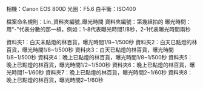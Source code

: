 相機：Canon EOS 800D
光圈：F5.6
白平衡：ISO400

檔案命名規則：Lin_資料夾編號_曝光時間
資料夾編號：第幾組拍的
曝光時間：用"-"代表分數的那一槓，例如：1-8代表曝光時間1/8秒，2-1代表曝光時間兩秒

資料夾1：白天未點燈的林百貨，曝光時間1/8~1/500秒
資料夾2：白天已點燈的林百貨，曝光時間1/8~1/500秒
資料夾3：白天已點燈的林百貨，曝光時間1/8~1/500秒
資料夾4：晚上已點燈的林百貨，曝光時間1/8~1/500秒
資料夾5：晚上已點燈的林百貨，曝光時間1/2~1/500秒
資料夾6：晚上已點燈的林百貨，曝光時間1~1/60秒
資料夾7：晚上已點燈的林百貨，曝光時間2~1/60秒
資料夾8：晚上已點燈的林百貨，曝光時間2~1/60秒
